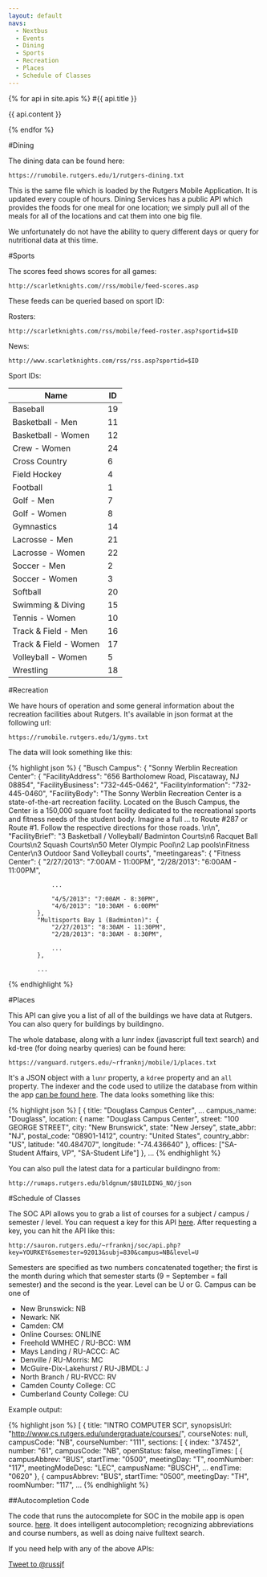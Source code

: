 ```yaml
---
layout: default
navs:
  - Nextbus
  - Events
  - Dining
  - Sports
  - Recreation
  - Places
  - Schedule of Classes
---
```


{% for api in site.apis %}
#{{ api.title }}

{{ api.content }}

{% endfor %}

#Dining

The dining data can be found here:

    https://rumobile.rutgers.edu/1/rutgers-dining.txt

This is the same file which is loaded by the Rutgers Mobile Application.  It is
updated every couple of hours.  Dining Services has a public API which provides
the foods for one meal for one location; we simply pull all of the meals for all
of the locations and cat them into one big file.

We unfortunately do not have the ability to query different days or query for
nutritional data at this time.

#Sports

The scores feed shows scores for all games:

    http://scarletknights.com//rss/mobile/feed-scores.asp

These feeds can be queried based on sport ID:

Rosters:

    http://scarletknights.com/rss/mobile/feed-roster.asp?sportid=$ID

News:

    http://www.scarletknights.com/rss/rss.asp?sportid=$ID

Sport IDs:

<table class="table">
  <thead>
      <tr>
        <th>Name</th>
        <th>ID</th>
      </tr>
  </thead>
  <tbody>
      <tr>
        <td>Baseball</td>
        <td>19</td>
      </tr>
      <tr>
        <td>Basketball - Men</td>
        <td>11</td>
      </tr>
      <tr>
        <td>Basketball - Women</td>
        <td>12</td>
      </tr>
      <tr>
        <td>Crew - Women</td>
        <td>24</td>
      </tr>
      <tr>
        <td>Cross Country</td>
        <td>6</td>
      </tr>
      <tr>
        <td>Field Hockey</td>
        <td>4</td>
      </tr>
      <tr>
        <td>Football</td>
        <td>1</td>
      </tr>
      <tr>
        <td>Golf - Men</td>
        <td>7</td>
      </tr>
      <tr>
        <td>Golf - Women</td>
        <td>8</td>
      </tr>
      <tr>
        <td>Gymnastics</td>
        <td>14</td>
      </tr>
      <tr>
        <td>Lacrosse - Men</td>
        <td>21</td>
      </tr>
      <tr>
        <td>Lacrosse - Women</td>
        <td>22</td>
      </tr>
      <tr>
        <td>Soccer - Men</td>
        <td>2</td>
      </tr>
      <tr>
        <td>Soccer - Women</td>
        <td>3</td>
      </tr>
      <tr>
        <td>Softball</td>
        <td>20</td>
      </tr>
      <tr>
        <td>Swimming & Diving</td>
        <td>15</td>
      </tr>
      <tr>
        <td>Tennis - Women</td>
        <td>10</td>
      </tr>
      <tr>
        <td>Track & Field - Men</td>
        <td>16</td>
      </tr>
      <tr>
        <td>Track & Field - Women</td>
        <td>17</td>
      </tr>
      <tr>
        <td>Volleyball - Women</td>
        <td>5</td>
      </tr>
      <tr>
        <td>Wrestling</td>
        <td>18</td>
      </tr>
  </tbody>
</table>

#Recreation

We have hours of operation and some general information about the recreation
facilities about Rutgers. It's available in json format at the following url:

    https://rumobile.rutgers.edu/1/gyms.txt

The data will look something like this:

{% highlight json %}
{
"Busch Campus": {
    "Sonny Werblin Recreation Center": {
        "FacilityAddress": "656 Bartholomew Road, Piscataway, NJ 08854",
        "FacilityBusiness": "732-445-0462",
        "FacilityInformation": "732-445-0460",
        "FacilityBody": "The Sonny Werblin Recreation Center is a state-of-the-art recreation facility. Located on the Busch Campus, the Center is a 150,000 square foot facility dedicated to the recreational sports and fitness needs of the student body. Imagine a full ... to Route #287 or Route #1. Follow the respective directions for those roads.  \n\n",
        "FacilityBrief": "3 Basketball / Volleyball/ Badminton Courts\n6 Racquet Ball Courts\n2 Squash Courts\n50 Meter Olympic Pool\n2 Lap pools\nFitness Center\n3 Outdoor Sand Volleyball courts",
        "meetingareas": {
            "Fitness Center": {
                "2/27/2013": "7:00AM - 11:00PM",
                "2/28/2013": "6:00AM - 11:00PM",

                ...

                "4/5/2013": "7:00AM - 8:30PM",
                "4/6/2013": "10:30AM - 6:00PM"
            },
            "Multisports Bay 1 (Badminton)": {
                "2/27/2013": "8:30AM - 11:30PM",
                "2/28/2013": "8:30AM - 8:30PM",

                ...
            },

            ...

{% endhighlight %}


#Places

This API can give you a list of all of the buildings we have data at Rutgers.
You can also query for buildings by buildingno.

The whole database, along with a lunr index (javascript full text search) and
kd-tree (for doing nearby queries) can be found here:

    https://vanguard.rutgers.edu/~rfranknj/mobile/1/places.txt

It's a JSON object with a `lunr` property, a `kdree` property and an `all`
property. The indexer and the code used to utilize the database from within the
app [can be found here](https://github.com/oss/placesindex). The data looks
something like this:

{% highlight json %}
[
{
title: "Douglass Campus Center",
...
campus_name: "Douglass",
location: {
  name: "Douglass Campus Center",
  street: "100 GEORGE STREET",
  city: "New Brunswick",
  state: "New Jersey",
  state_abbr: "NJ",
  postal_code: "08901-1412",
  country: "United States",
  country_abbr: "US",
  latitude: "40.484707",
  longitude: "-74.436640"
},
offices: ["SA-Student Affairs, VP", "SA-Student Life"]
},
...
{% endhighlight %}

You can also pull the latest data for a particular buildingno from:

    http://rumaps.rutgers.edu/bldgnum/$BUILDING_NO/json

#Schedule of Classes

The SOC API allows you to grab a list of courses for a subject / campus /
semester / level.  You can request a key for this API
[here](http://sauron.rutgers.edu/~rfranknj/soc/key.php). After requesting a key,
you can hit the API like this:

    http://sauron.rutgers.edu/~rfranknj/soc/api.php?key=YOURKEY&semester=92013&subj=830&campus=NB&level=U

Semesters are specified as two numbers concatenated together; the first is the
month during which that semester starts (9 = September = fall semester) and the
second is the year. Level can be U or G. Campus can be one of

- New Brunswick: NB
- Newark: NK
- Camden: CM
- Online Courses: ONLINE
- Freehold WMHEC / RU-BCC: WM
- Mays Landing / RU-ACCC: AC
- Denville / RU-Morris: MC
- McGuire-Dix-Lakehurst / RU-JBMDL: J
- North Branch / RU-RVCC: RV
- Camden County College: CC
- Cumberland County College: CU


Example output:

{% highlight json %}
[
{
title: "INTRO COMPUTER SCI",
synopsisUrl: "http://www.cs.rutgers.edu/undergraduate/courses/",
courseNotes: null,
campusCode: "NB",
courseNumber: "111",
sections: [
  {
    index: "37452",
    number: "61",
    campusCode: "NB",
    openStatus: false,
    meetingTimes: [
      {
        campusAbbrev: "BUS",
        startTime: "0500",
        meetingDay: "T",
        roomNumber: "117",
        meetingModeDesc: "LEC",
        campusName: "BUSCH",
        ...
        endTime: "0620"
      },
      {
        campusAbbrev: "BUS",
        startTime: "0500",
        meetingDay: "TH",
        roomNumber: "117",
...
{% endhighlight %}

##Autocompletion Code

The code that runs the autocomplete for SOC in the mobile app is open source.
[here](https://github.com/oss/socindex). It does intelligent autocompletion;
recognizing abbreviations and course numbers, as well as doing naive fulltext
search.

If you need help with any of the above APIs:

<a href="https://twitter.com/intent/tweet?screen_name=russjf" class="twitter-mention-button" data-size="large" data-related="russjf">Tweet to @russjf</a>
<script>!function(d,s,id){var js,fjs=d.getElementsByTagName(s)[0];if(!d.getElementById(id)){js=d.createElement(s);js.id=id;js.src="//platform.twitter.com/widgets.js";fjs.parentNode.insertBefore(js,fjs);}}(document,"script","twitter-wjs");</script>
